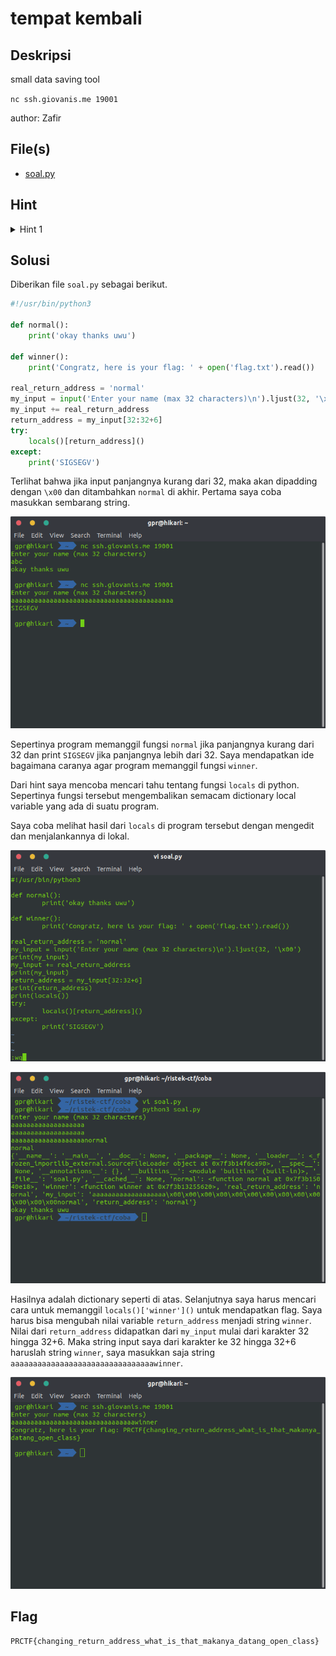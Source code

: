 # tempat kembali

## Deskripsi

small data saving tool

`nc ssh.giovanis.me 19001`

author: Zafir

## File(s)

- [soal.py](files/soal.py)

## Hint

<details> 
    <summary>Hint 1</summary>
    <p>locals itu ngapain sih</p>
</details>

## Solusi

Diberikan file `soal.py` sebagai berikut.

```python
#!/usr/bin/python3

def normal():
	print('okay thanks uwu')

def winner():
	print('Congratz, here is your flag: ' + open('flag.txt').read())

real_return_address = 'normal'
my_input = input('Enter your name (max 32 characters)\n').ljust(32, '\x00')
my_input += real_return_address
return_address = my_input[32:32+6]
try:
	locals()[return_address]()
except:
	print('SIGSEGV')
```

Terlihat bahwa jika input panjangnya kurang dari 32, maka akan dipadding dengan
`\x00` dan ditambahkan `normal` di akhir. Pertama saya coba masukkan sembarang
string.

![Tempat Kembali](img/tempat1.png)

Sepertinya program memanggil fungsi `normal` jika panjangnya kurang dari 32 dan
print `SIGSEGV` jika panjangnya lebih dari 32. Saya mendapatkan ide bagaimana
caranya agar program memanggil fungsi `winner`.

Dari hint saya mencoba mencari tahu tentang fungsi `locals` di python.
Sepertinya fungsi tersebut mengembalikan semacam dictionary local variable yang
ada di suatu program.

Saya coba melihat hasil dari `locals` di program tersebut dengan mengedit dan
menjalankannya di lokal.

![Tempat Kembali](img/tempat2.png)

![Tempat Kembali](img/tempat3.png)

Hasilnya adalah dictionary seperti di atas. Selanjutnya saya harus mencari cara
untuk memanggil `locals()['winner']()` untuk mendapatkan flag. Saya harus bisa
mengubah nilai variable `return_address` menjadi string `winner`. Nilai dari
`return_address` didapatkan dari `my_input` mulai dari karakter 32 hingga 32+6.
Maka string input saya dari karakter ke 32 hingga 32+6 haruslah string `winner`,
saya masukkan saja string `aaaaaaaaaaaaaaaaaaaaaaaaaaaaaaaawinner`.

![Tempat Kembali](img/tempat4.png)

## Flag

`PRCTF{changing_return_address_what_is_that_makanya_datang_open_class}`
